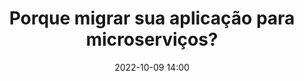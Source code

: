 ---
title: 'Porque migrar sua aplicação para microserviços?'
type: palestra
speakers:
  - Joubert Guimarães
speakersPictures: []
picture: assets/images/schedule/joubert-guimaraes-de-assis.jpg
linkedin: 
twitter: https://twitter.com/joubertredrat
instagram: https://www.instagram.com/joubertredrat
date: '2022-10-09 14:00'
rooms:
  - 1
---
